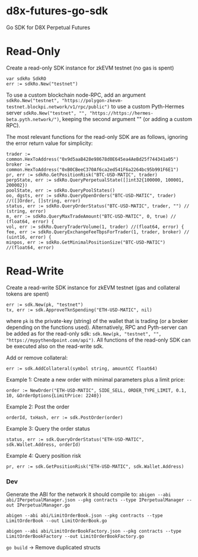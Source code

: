 # d8x-futures-go-sdk

Go SDK for D8X Perpetual Futures

# Read-Only

Create a read-only SDK instance for zkEVM testnet (no gas is spent)
```
var sdkRo SdkRO
err := sdkRo.New("testnet")
```
To use a custom blockchain node-RPC, add an argument `sdkRo.New("testnet", "https://polygon-zkevm-testnet.blockpi.network/v1/rpc/public")` 
to use a custom Pyth-Hermes server  `sdkRo.New("testnet", "", "https://https://hermes-beta.pyth.network/")`, keeping the second argument "" 
(or adding a custom RPC).

The most relevant functions for the read-only SDK are as follows, ignoring the error return value for simplicity:
```
trader := common.HexToAddress("0x9d5aaB428e98678d0E645ea4AeBd25f744341a05")
broker := common.HexToAddress("0xB0CBeeC370Af6ca2ed541F6a2264bc95b991F6E1")
pr, err := sdkRo.GetPositionRisk("BTC-USD-MATIC", trader)
perpState, err := sdkRo.QueryPerpetualState([]int32{100000, 100001, 200002})
poolState, err := sdkRo.QueryPoolStates()
oo, dgsts, err := sdkRo.QueryOpenOrders("BTC-USD-MATIC", trader) //([]Order, []string, error)
status, err := sdkRo.QueryOrderStatus("BTC-USD-MATIC", trader, "") // (string, error)
m, err := sdkRo.QueryMaxTradeAmount("BTC-USD-MATIC", 0, true) // (float64, error) {
vol, err := sdkRo.QueryTraderVolume(1, trader) //(float64, error) {
fee, err := sdkRo.QueryExchangeFeeTbpsForTrader(1, trader, broker) // (uint16, error) {
minpos, err := sdkRo.GetMinimalPositionSize("BTC-USD-MATIC") //(float64, error)
```
# Read-Write
Create a read-write SDK instance for zkEVM testnet (gas and collateral tokens are spent)
```
err := sdk.New(pk, "testnet")
tx, err := sdk.ApproveTknSpending("ETH-USD-MATIC", nil)
```
where `pk` is the private-key (string) of the wallet that is trading (or a broker depending on the functions used). Alternatively,
RPC and Pyth-server can be added as for the read-only sdk: `sdk.New(pk, "testnet", "", "https://mypythendpoint.com/api")`. All functions of the read-only SDK can be executed also on the read-write sdk.

Add or remove collateral:
```
err := sdk.AddCollateral(symbol string, amountCC float64) 
```

Example 1: Create a new order with minimal parameters plus a limit price:
```
order := NewOrder("ETH-USD-MATIC", SIDE_SELL, ORDER_TYPE_LIMIT, 0.1, 10, &OrderOptions{LimitPrice: 2240})
```

Example 2: Post the order
```
orderId, txHash, err := sdk.PostOrder(order)
```
Example 3: Query the order status
```
status, err := sdk.QueryOrderStatus("ETH-USD-MATIC", sdk.Wallet.Address, orderId)
```
Example 4: Query position risk
```
pr, err := sdk.GetPositionRisk("ETH-USD-MATIC", sdk.Wallet.Address)
```

### Dev
Generate the ABI for the network it should compile to:
`abigen --abi abi/IPerpetualManager.json --pkg contracts --type IPerpetualManager --out IPerpetualManager.go`

`abigen --abi abi/LimitOrderBook.json --pkg contracts --type LimitOrderBook --out LimitOrderBook.go`

`abigen --abi abi/LimitOrderBookFactory.json --pkg contracts --type LimitOrderBookFactory --out LimitOrderBookFactory.go`

`go build` -> Remove duplicated structs

